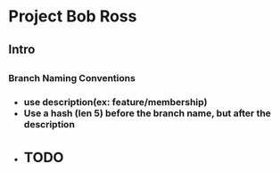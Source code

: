 <h1> Project Bob Ross </h1>
<h2> Intro <h2>
  <h3> Branch Naming Conventions <h3>
    <ul><li>use description(ex: feature/membership)</li>
      <li>Use a hash (len 5) before the branch name, but after the description<li>
<h2> TODO <h2>
